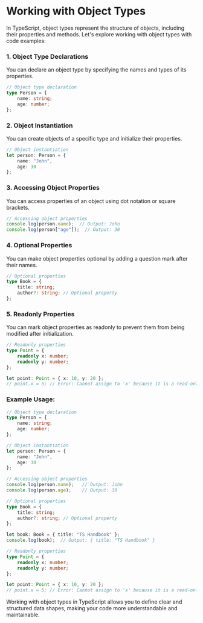 # Working with Object Types


In TypeScript, object types represent the structure of objects, including their properties and methods. Let's explore working with object types with code examples:

### 1. Object Type Declarations

You can declare an object type by specifying the names and types of its properties.

```typescript
// Object type declaration
type Person = {
    name: string;
    age: number;
};
```

### 2. Object Instantiation

You can create objects of a specific type and initialize their properties.

```typescript
// Object instantiation
let person: Person = {
    name: "John",
    age: 30
};
```

### 3. Accessing Object Properties

You can access properties of an object using dot notation or square brackets.

```typescript
// Accessing object properties
console.log(person.name);  // Output: John
console.log(person["age"]);  // Output: 30
```

### 4. Optional Properties

You can make object properties optional by adding a question mark after their names.

```typescript
// Optional properties
type Book = {
    title: string;
    author?: string; // Optional property
};
```

### 5. Readonly Properties

You can mark object properties as readonly to prevent them from being modified after initialization.

```typescript
// Readonly properties
type Point = {
    readonly x: number;
    readonly y: number;
};

let point: Point = { x: 10, y: 20 };
// point.x = 5; // Error: Cannot assign to 'x' because it is a read-only property
```

### Example Usage:

```typescript
// Object type declaration
type Person = {
    name: string;
    age: number;
};

// Object instantiation
let person: Person = {
    name: "John",
    age: 30
};

// Accessing object properties
console.log(person.name);   // Output: John
console.log(person.age);    // Output: 30

// Optional properties
type Book = {
    title: string;
    author?: string; // Optional property
};

let book: Book = { title: "TS Handbook" };
console.log(book);  // Output: { title: "TS Handbook" }

// Readonly properties
type Point = {
    readonly x: number;
    readonly y: number;
};

let point: Point = { x: 10, y: 20 };
// point.x = 5; // Error: Cannot assign to 'x' because it is a read-only property
```

Working with object types in TypeScript allows you to define clear and structured data shapes, making your code more understandable and maintainable.